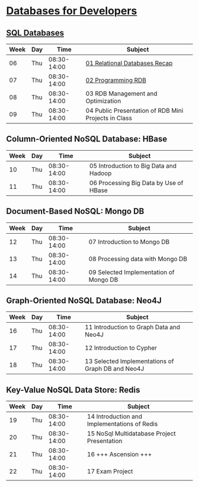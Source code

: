 # [Databases for Developers](https://datsoftlyngby.github.io/soft2020spring/DB/)

## [SQL Databases](sql_notes.md)

| Week | Day | Time        | Subject                                                             |
| ---- | --- | ----------- | ------------------------------------------------------------------- |
| 06   | Thu | 08:30-14:00 | [01 Relational Databases Recap](Databases/Notes/postgreSQL/day1.md) |
| 07   | Thu | 08:30-14:00 | [02 Programming RDB](Databases/Notes/postgreSQL/day2.md)            |
| 08   | Thu | 08:30-14:00 | 03 RDB Management and Optimization                                  |
| 09   | Thu | 08:30-14:00 | 04 Public Presentation of RDB Mini Projects in Class                |

## Column-Oriented NoSQL Database: HBase

| Week | Day | Time        | Subject                                |
| ---- | --- | ----------- | -------------------------------------- |
| 10   | Thu | 08:30-14:00 | 05 Introduction to Big Data and Hadoop |
| 11   | Thu | 08:30-14:00 | 06 Processing Big Data by Use of HBase |

## Document-Based NoSQL: Mongo DB

| Week | Day | Time        | Subject                                |
| ---- | --- | ----------- | -------------------------------------- |
| 12   | Thu | 08:30-14:00 | 07 Introduction to Mongo DB            |
| 13   | Thu | 08:30-14:00 | 08 Processing data with Mongo DB       |
| 14   | Thu | 08:30-14:00 | 09 Selected Implementation of Mongo DB |

## Graph-Oriented NoSQL Database: Neo4J

| Week | Day | Time        | Subject                                           |
| ---- | --- | ----------- | ------------------------------------------------- |
| 16   | Thu | 08:30-14:00 | 11 Introduction to Graph Data and Neo4J           |
| 17   | Thu | 08:30-14:00 | 12 Introduction to Cypher                         |
| 18   | Thu | 08:30-14:00 | 13 Selected Implementations of Graph DB and Neo4J |

## Key-Value NoSQL Data Store: Redis

| Week | Day | Time        | Subject                                      |
| ---- | --- | ----------- | -------------------------------------------- |
| 19   | Thu | 08:30-14:00 | 14 Introduction and Implementations of Redis |
| 20   | Thu | 08:30-14:00 | 15 NoSql Multidatabase Project Presentation  |
| 21   | Thu | 08:30-14:00 | 16 +++ Ascension +++                         |
| 22   | Thu | 08:30-14:00 | 17 Exam Project                              |
